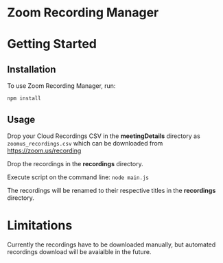 # Zoom Recording Manager

# Getting Started

## Installation

To use Zoom Recording Manager, run:

    npm install

## Usage

 Drop your Cloud Recordings CSV in the **meetingDetails** directory as `zoomus_recordings.csv` which can be downloaded from https://zoom.us/recording
 
 Drop the recordings  in the **recordings** directory.
 
 Execute script on the command line: 
	`node main.js`

The recordings will be renamed to their respective titles in the **recordings** directory.
# Limitations

Currently the recordings have to be downloaded manually, but automated recordings download will be avaialble in the future. 
